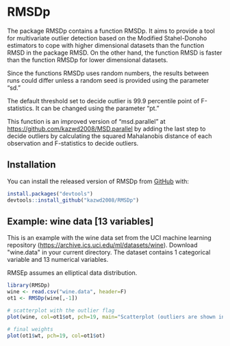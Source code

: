 
# RMSDp

<!-- badges: start -->
<!-- badges: end -->

The package RMSDp contains a function RMSDp. It aims to provide a tool for multivariate outlier detection based on the Modified Stahel-Donoho estimators to cope with higher dimensional datasets than the function RMSD in the package RMSD. On the other hand, the function RMSD is faster than the function RMSDp for lower dimensional datasets.

Since the functions RMSDp uses random numbers, the results between runs could differ unless a random seed is provided using the parameter “sd.”

The default threshold set to decide outlier is 99.9 percentile point of F-statistics. It can be changed using the parameter “pt.”

This function is an improved version of “msd.parallel” at https://github.com/kazwd2008/MSD.parallel by adding the last step to decide outliers by calculating the squared Mahalanobis distance of each observation and F-statistics to decide outliers.


## Installation

You can install the released version of RMSDp from [GitHub](https://github.com/kazwd2008) with:

``` r
install.packages("devtools")
devtools::install_github("kazwd2008/RMSDp")
```

## Example: wine data [13 variables]

This is an example with the wine data set from the UCI machine learning repository (https://archive.ics.uci.edu/ml/datasets/wine). Download "wine.data" in your current directory. The dataset contains 1 categorical variable and 13 numerical variables.

RMSEp assumes an elliptical data distribution.

``` r
library(RMSDp)
wine <- read.csv("wine.data", header=F)
ot1 <- RMSDp(wine[,-1])

# scatterplot with the outlier flag
plot(wine, col=ot1$ot, pch=19, main="Scatterplot (outliers are shown in red)")

# final weights
plot(ot1$wt, pch=19, col=ot1$ot)
```
